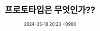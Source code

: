 ---
layout: post
title: 프로토타입은 무엇인가??
date: 2024-05-18 20:20 +0900
description: 면접질문
image: ../assets/img/box.jpg
category: javascript
tags: javascript 
published: true
sitemap: true
---